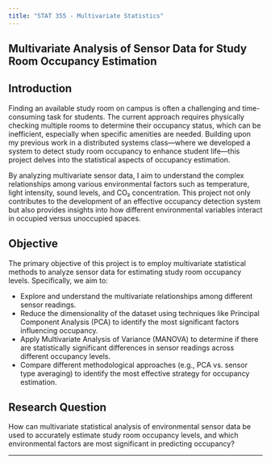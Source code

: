 ```yaml
---
title: "STAT 355 - Multivariate Statistics"
---
```


## Multivariate Analysis of Sensor Data for Study Room Occupancy Estimation

## Introduction

Finding an available study room on campus is often a challenging and time-consuming task for students. The current approach requires physically checking multiple rooms to determine their occupancy status, which can be inefficient, especially when specific amenities are needed. Building upon my previous work in a distributed systems class—where we developed a system to detect study room occupancy to enhance student life—this project delves into the statistical aspects of occupancy estimation.

By analyzing multivariate sensor data, I aim to understand the complex relationships among various environmental factors such as temperature, light intensity, sound levels, and CO₂ concentration. This project not only contributes to the development of an effective occupancy detection system but also provides insights into how different environmental variables interact in occupied versus unoccupied spaces.

## Objective

The primary objective of this project is to employ multivariate statistical methods to analyze sensor data for estimating study room occupancy levels. Specifically, we aim to:

- Explore and understand the multivariate relationships among different sensor readings.
- Reduce the dimensionality of the dataset using techniques like Principal Component Analysis (PCA) to identify the most significant factors influencing occupancy.
- Apply Multivariate Analysis of Variance (MANOVA) to determine if there are statistically significant differences in sensor readings across different occupancy levels.
- Compare different methodological approaches (e.g., PCA vs. sensor type averaging) to identify the most effective strategy for occupancy estimation.

## Research Question

How can multivariate statistical analysis of environmental sensor data be used to accurately estimate study room occupancy levels, and which environmental factors are most significant in predicting occupancy?

---

